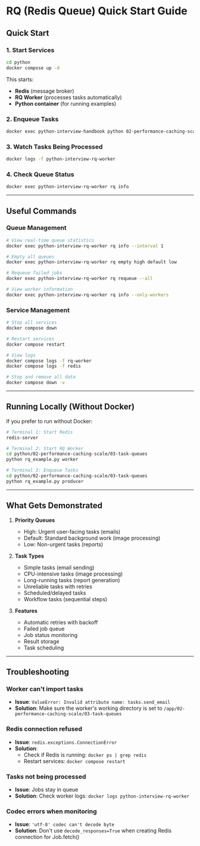 # RQ (Redis Queue) Quick Start Guide

## Quick Start

### 1. Start Services

```bash
cd python
docker compose up -d
```

This starts:

- **Redis** (message broker)
- **RQ Worker** (processes tasks automatically)
- **Python container** (for running examples)

### 2. Enqueue Tasks

```bash
docker exec python-interview-handbook python 02-performance-caching-scale/03-task-queues/rq_example.py producer
```

### 3. Watch Tasks Being Processed

```bash
docker logs -f python-interview-rq-worker
```

### 4. Check Queue Status

```bash
docker exec python-interview-rq-worker rq info
```

---

## Useful Commands

### Queue Management

```bash
# View real-time queue statistics
docker exec python-interview-rq-worker rq info --interval 1

# Empty all queues
docker exec python-interview-rq-worker rq empty high default low

# Requeue failed jobs
docker exec python-interview-rq-worker rq requeue --all

# View worker information
docker exec python-interview-rq-worker rq info --only-workers
```

### Service Management

```bash
# Stop all services
docker compose down

# Restart services
docker compose restart

# View logs
docker compose logs -f rq-worker
docker compose logs -f redis

# Stop and remove all data
docker compose down -v
```

---

## Running Locally (Without Docker)

If you prefer to run without Docker:

```bash
# Terminal 1: Start Redis
redis-server

# Terminal 2: Start RQ Worker
cd python/02-performance-caching-scale/03-task-queues
python rq_example.py worker

# Terminal 3: Enqueue Tasks
cd python/02-performance-caching-scale/03-task-queues
python rq_example.py producer
```

---

## What Gets Demonstrated

1. **Priority Queues**

   - High: Urgent user-facing tasks (emails)
   - Default: Standard background work (image processing)
   - Low: Non-urgent tasks (reports)

2. **Task Types**

   - Simple tasks (email sending)
   - CPU-intensive tasks (image processing)
   - Long-running tasks (report generation)
   - Unreliable tasks with retries
   - Scheduled/delayed tasks
   - Workflow tasks (sequential steps)

3. **Features**
   - Automatic retries with backoff
   - Failed job queue
   - Job status monitoring
   - Result storage
   - Task scheduling

---

## Troubleshooting

### Worker can't import tasks

- **Issue**: `ValueError: Invalid attribute name: tasks.send_email`
- **Solution**: Make sure the worker's working directory is set to `/app/02-performance-caching-scale/03-task-queues`

### Redis connection refused

- **Issue**: `redis.exceptions.ConnectionError`
- **Solution**:
  - Check if Redis is running: `docker ps | grep redis`
  - Restart services: `docker compose restart`

### Tasks not being processed

- **Issue**: Jobs stay in queue
- **Solution**: Check worker logs: `docker logs python-interview-rq-worker`

### Codec errors when monitoring

- **Issue**: `'utf-8' codec can't decode byte`
- **Solution**: Don't use `decode_responses=True` when creating Redis connection for Job.fetch()
